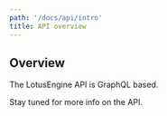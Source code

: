 ```yaml
---
path: '/docs/api/intro'
title: API overview
---
```


## Overview

The LotusEngine API is GraphQL based.

Stay tuned for more info on the API.

